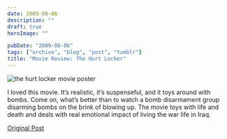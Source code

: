 ```yaml
---
date: 2009-08-06
description: ""
draft: true
heroImage: ""

pubDate: "2009-08-06"
tags: ["archive", "blog", "post", "tumblr"]
title: "Movie Review: The Hurt Locker"
---
```




![the hurt locker movie poster](https://upload.wikimedia.org/wikipedia/en/6/6c/HLposterUSA2.jpg)

I loved this movie. It’s realistic, it’s suspenseful, and it toys around with bombs. Come on, what’s better than to watch a bomb disarmament group disarming bombs on the brink of blowing up. The movie toys with life and death and deals with real emotional impact of living the war life in Iraq.

[Original Post](https://jermspeaks.com/post/157567058/the-hurt-locker-i-loved-this-movie-its)
